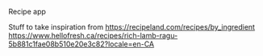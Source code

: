 Recipe app

Stuff to take inspiration from
https://recipeland.com/recipes/by_ingredient
https://www.hellofresh.ca/recipes/rich-lamb-ragu-5b881c1fae08b510e20e3c82?locale=en-CA
    


